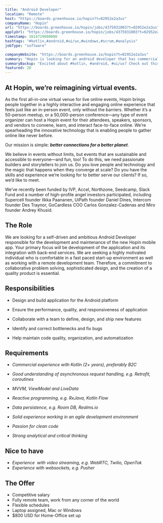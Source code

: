 ```yaml
---
title: "Android Developer"
location: "Remote"
host: "https://boards.greenhouse.io/hopin?t=02952e2a3us"
companyName: "Hopin"
url: "https://boards.greenhouse.io/hopin/jobs/4375931003?t=02952e2a3us"
applyUrl: "https://boards.greenhouse.io/hopin/jobs/4375931003?t=02952e2a3us#app"
timestamp: 1614729600000
hashtags: "#kotlin,#android,#ui/ux,#windows,#scrum,#analysis"
jobType: "software"

companyWebsite: "https://boards.greenhouse.io/hopin?t=02952e2a3us"
summary: "Hopin is looking for an android developer that has commercial experience with Kotlin."
summaryBackup: "Excited about #kotlin, #android, #ui/ux? Check out this job post!"
featured: 20
---
```


## At Hopin, we’re reimagining virtual events.

As the first all-in-one virtual venue for live online events, Hopin brings people together in a highly interactive and engaging online experience that feels just like an in-person event, only without the barriers. Whether it’s a 50-person meetup, or a 50,000-person conference—any type of event organizer can host a Hopin event for their attendees, speakers, sponsors, and vendors to convene, learn, and interact face-to-face online. We’re spearheading the innovative technology that is enabling people to gather online like never before.

Our mission is simple: **_better connections for a better planet_**. 

We believe in events without limits, but events that are sustainable and accessible to everyone—and fun, too! To do this, we need passionate builders and storytellers to join us. Do you love people and technology and the magic that happens when they converge at scale? Do you have the skills and experience we’re looking for to better serve our clients? If so, we’d like to meet.

We’ve recently been funded by IVP, Accel, Northzone, Seedcamp, Slack Fund and a number of high-profile angel investors participated, including Supercell founder Ilkka Paananen, UiPath founder Daniel Dines, Intercom founder Des Traynor, GoCardless COO Carlos Gonzalez-Cadenas and Miro founder Andrey Khusid.

## The Role

We are looking for a self-driven and ambitious Android Developer responsible for the development and maintenance of the new Hopin mobile app. Your primary focus will be development of the application and its integration with back-end services. We are seeking a highly motivated individual who is comfortable in a fast paced start-up environment as well as working with a remote development team. Therefore, a commitment to collaborative problem solving, sophisticated design, and the creation of a quality product is essential.

## Responsibilities

*   Design and build application for the Android platform

*   Ensure the performance, quality, and responsiveness of application

*   Collaborate with a team to define, design, and ship new features

*   Identify and correct bottlenecks and fix bugs

*   Help maintain code quality, organization, and automatization

## Requirements

*   _Commercial experience with Kotlin (2+ years), preferably B2C_

*   _Good understanding of asynchronous request handling, e.g. Retrofit, coroutines_

*   _MVVM, ViewModel and LiveData_

*   _Reactive programming, e.g. RxJava, Kotlin Flow_

*   _Data persistence, e.g. Room DB, Realms.io_

*   _Solid experience working in an agile development environment_

*   _Passion for clean code_

*   _Strong analytical and critical thinking_

## Nice to have

*   _Experience  with video streaming, e.g. WebRTC, Twilio, OpenTok_
*   _Experience with websockets, e.g. Pusher_

## The Offer

*   Competitive salary
*   Fully remote team, work from any corner of the world
*   Flexible schedules
*   Laptop assigned, Mac or Windows
*   $800 USD for Home-Office set up
